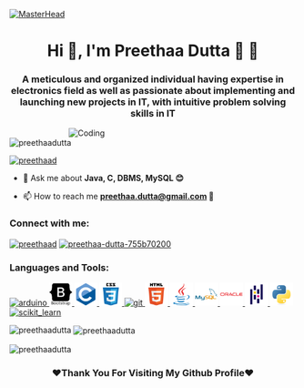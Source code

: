 [![MasterHead](https://media.licdn.com/dms/image/D5616AQGA-K6XHLff9g/profile-displaybackgroundimage-shrink_200_800/0/1664520380269?e=2147483647&v=beta&t=sGwiiqVxvQN50BLK7hXyuFW0Ok-J2OihrqbXL8P3wcQ)](https://preethaadutta.io)
<h1 align="center">Hi 👋, I'm Preethaa Dutta 🙂 🙏</h1>
<h3 align="center">A meticulous and organized individual having expertise in electronics field as well as passionate about implementing and launching new projects in IT, with intuitive problem solving skills in IT</h3>
<img align="right" alt="Coding" width="400" src="https://cdn.dribbble.com/users/331265/screenshots/2542587/gabi-d.gif">

<p align="left"> <img src="https://komarev.com/ghpvc/?username=preethaadutta&label=Profile%20views&color=0e75b6&style=flat" alt="preethaadutta" /> </p>

<p align="left"> <a href="https://twitter.com/preethaad" target="blank"><img src="https://img.shields.io/twitter/follow/preethaad?logo=twitter&style=for-the-badge" alt="preethaad" /></a> </p>

- 💬 Ask me about **Java, C, DBMS, MySQL 😊**

- 📫 How to reach me **preethaa.dutta@gmail.com 🤩**

<h3 align="left">Connect with me:</h3>
<p align="left">
<a href="https://twitter.com/preethaad" target="blank"><img align="center" src="https://raw.githubusercontent.com/rahuldkjain/github-profile-readme-generator/master/src/images/icons/Social/twitter.svg" alt="preethaad" height="30" width="40" /></a>
<a href="https://linkedin.com/in/preethaa-dutta-755b70200" target="blank"><img align="center" src="https://raw.githubusercontent.com/rahuldkjain/github-profile-readme-generator/master/src/images/icons/Social/linked-in-alt.svg" alt="preethaa-dutta-755b70200" height="30" width="40" /></a>
</p>

<h3 align="left">Languages and Tools:</h3>
<p align="left"> <a href="https://www.arduino.cc/" target="_blank" rel="noreferrer"> <img src="https://cdn.worldvectorlogo.com/logos/arduino-1.svg" alt="arduino" width="40" height="40"/> </a> <a href="https://getbootstrap.com" target="_blank" rel="noreferrer"> <img src="https://raw.githubusercontent.com/devicons/devicon/master/icons/bootstrap/bootstrap-plain-wordmark.svg" alt="bootstrap" width="40" height="40"/> </a> <a href="https://www.cprogramming.com/" target="_blank" rel="noreferrer"> <img src="https://raw.githubusercontent.com/devicons/devicon/master/icons/c/c-original.svg" alt="c" width="40" height="40"/> </a> <a href="https://www.w3schools.com/css/" target="_blank" rel="noreferrer"> <img src="https://raw.githubusercontent.com/devicons/devicon/master/icons/css3/css3-original-wordmark.svg" alt="css3" width="40" height="40"/> </a> <a href="https://git-scm.com/" target="_blank" rel="noreferrer"> <img src="https://www.vectorlogo.zone/logos/git-scm/git-scm-icon.svg" alt="git" width="40" height="40"/> </a> <a href="https://www.w3.org/html/" target="_blank" rel="noreferrer"> <img src="https://raw.githubusercontent.com/devicons/devicon/master/icons/html5/html5-original-wordmark.svg" alt="html5" width="40" height="40"/> </a> <a href="https://www.java.com" target="_blank" rel="noreferrer"> <img src="https://raw.githubusercontent.com/devicons/devicon/master/icons/java/java-original.svg" alt="java" width="40" height="40"/> </a> <a href="https://www.mysql.com/" target="_blank" rel="noreferrer"> <img src="https://raw.githubusercontent.com/devicons/devicon/master/icons/mysql/mysql-original-wordmark.svg" alt="mysql" width="40" height="40"/> </a> <a href="https://www.oracle.com/" target="_blank" rel="noreferrer"> <img src="https://raw.githubusercontent.com/devicons/devicon/master/icons/oracle/oracle-original.svg" alt="oracle" width="40" height="40"/> </a> <a href="https://pandas.pydata.org/" target="_blank" rel="noreferrer"> <img src="https://raw.githubusercontent.com/devicons/devicon/2ae2a900d2f041da66e950e4d48052658d850630/icons/pandas/pandas-original.svg" alt="pandas" width="40" height="40"/> </a> <a href="https://www.python.org" target="_blank" rel="noreferrer"> <img src="https://raw.githubusercontent.com/devicons/devicon/master/icons/python/python-original.svg" alt="python" width="40" height="40"/> </a> <a href="https://scikit-learn.org/" target="_blank" rel="noreferrer"> <img src="https://upload.wikimedia.org/wikipedia/commons/0/05/Scikit_learn_logo_small.svg" alt="scikit_learn" width="40" height="40"/> </a> </p>

<p><img align="left" src="https://github-readme-stats.vercel.app/api/top-langs?username=preethaadutta&show_icons=true&locale=en&layout=compact" alt="preethaadutta" /></p>

<p>&nbsp;<img align="center" src="https://github-readme-stats.vercel.app/api?username=preethaadutta&show_icons=true&locale=en" alt="preethaadutta" /></p>

<p><img align="center" src="https://github-readme-streak-stats.herokuapp.com/?user=preethaadutta&" alt="preethaadutta" /></p>
<h3 align="center"> ❤Thank You For Visiting My Github Profile❤ 
</h3>
